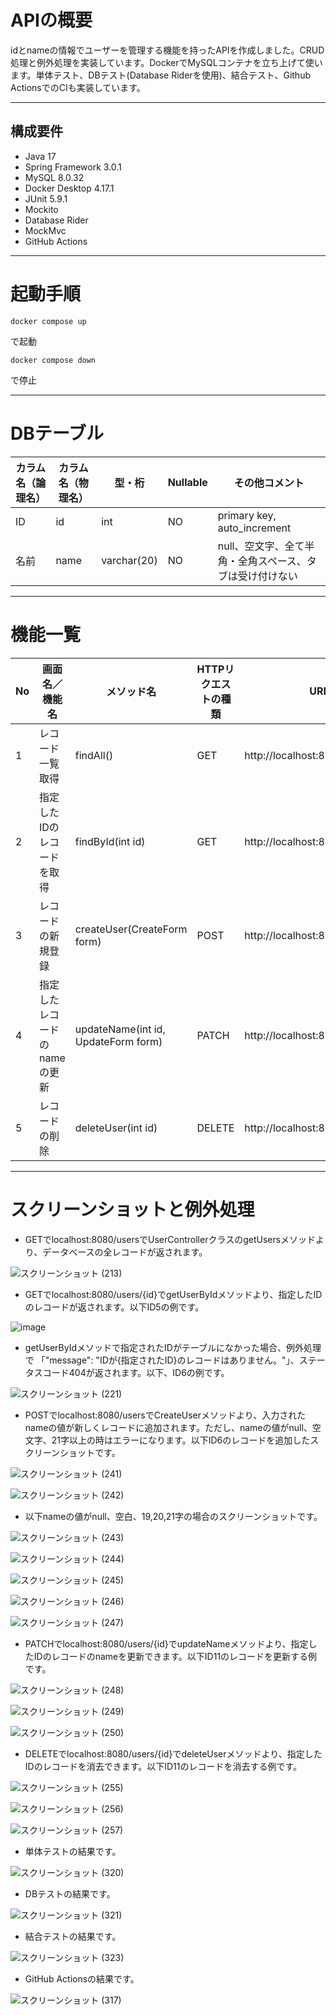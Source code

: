 # APIの概要

idとnameの情報でユーザーを管理する機能を持ったAPIを作成しました。CRUD処理と例外処理を実装しています。DockerでMySQLコンテナを立ち上げて使います。単体テスト、DBテスト(Database Riderを使用)、結合テスト、Github ActionsでのCIも実装しています。

---
## 構成要件
* Java 17
* Spring Framework 3.0.1
* MySQL 8.0.32
* Docker Desktop 4.17.1
* JUnit 5.9.1
* Mockito
* Database Rider
* MockMvc
* GitHub Actions
---
# 起動手順
```  
docker compose up  
```  
で起動  
```  
docker compose down  
``` 
で停止  

---
# DBテーブル

|カラム名（論理名）|カラム名（物理名）|型・桁|Nullable|その他コメント|
|---|---|---|---|---|
|ID|id|int|NO|primary key, auto_increment|
|名前|name|varchar(20)|NO|null、空文字、全て半角・全角スペース、タブは受け付けない  

---

# 機能一覧
| No | 画面名／機能名     | メソッド名 | HTTPリクエストの種類 | URL          | 
|-------------|-------------| ------------ |-----------------|-----------------| 
| 1 | レコード一覧取得     | findAll() |GET|http://localhost:8080/users      |
| 2 | 指定したIDのレコードを取得 | findById(int id) |GET|  http://localhost:8080/users/{id}  |
| 3 | レコードの新規登録 | createUser(CreateForm form) |POST| http://localhost:8080/users |
| 4 | 指定したレコードのnameの更新 | updateName(int id, UpdateForm form) |PATCH| http://localhost:8080/users/{id} |
| 5 | レコードの削除 | deleteUser(int id) |DELETE| http://localhost:8080/users/{id} |

---
# スクリーンショットと例外処理


* GETでlocalhost:8080/usersでUserControllerクラスのgetUsersメソッドより、データベースの全レコードが返されます。

![スクリーンショット (213)](https://user-images.githubusercontent.com/111167638/224325106-2db72af1-7d64-49a5-a861-a1d964dac88b.png)

* GETでlocalhost:8080/users/{id}でgetUserByIdメソッドより、指定したIDのレコードが返されます。以下ID5の例です。

![image](https://user-images.githubusercontent.com/111167638/224325592-961ffb8c-753e-478c-8f90-6b963ec09355.png)

* getUserByIdメソッドで指定されたIDがテーブルになかった場合、例外処理で 「"message": "IDが{指定されたID}のレコードはありません。"」、ステータスコード404が返されます。以下、ID6の例です。

![スクリーンショット (221)](https://user-images.githubusercontent.com/111167638/224542421-1b0b268d-48af-4a27-8abf-a8a8f96b7fe8.png)

* POSTでlocalhost:8080/usersでCreateUserメソッドより、入力されたnameの値が新しくレコードに追加されます。ただし、nameの値がnull、空文字、21字以上の時はエラーになります。以下ID6のレコードを追加したスクリーンショットです。

![スクリーンショット (241)](https://user-images.githubusercontent.com/111167638/228142098-75995790-4747-423f-914a-548a0da96ed2.png)

![スクリーンショット (242)](https://user-images.githubusercontent.com/111167638/228142130-34c89095-2901-476a-9828-3af215d2b3be.png)

* 以下nameの値がnull、空白、19,20,21字の場合のスクリーンショットです。

![スクリーンショット (243)](https://user-images.githubusercontent.com/111167638/228142883-fae4e0ca-f538-488a-995a-73568a8221cc.png)

![スクリーンショット (244)](https://user-images.githubusercontent.com/111167638/228142806-b2007674-cc13-4eb6-bd47-8e95e3b3decc.png)

![スクリーンショット (245)](https://user-images.githubusercontent.com/111167638/228143084-63180150-6d45-4ece-b0da-c809af998fea.png)

![スクリーンショット (246)](https://user-images.githubusercontent.com/111167638/228143117-12f09455-3262-4daa-817a-f39dcf4c4b06.png)

![スクリーンショット (247)](https://user-images.githubusercontent.com/111167638/228143049-61fb7c18-c5f8-44f7-839c-8f181568fd34.png)

* PATCHでlocalhost:8080/users/{id}でupdateNameメソッドより、指定したIDのレコードのnameを更新できます。以下ID11のレコードを更新する例です。

![スクリーンショット (248)](https://user-images.githubusercontent.com/111167638/228144287-b4fb0855-6704-4d16-a25f-c2f6e540cc85.png)

![スクリーンショット (249)](https://user-images.githubusercontent.com/111167638/228144309-ccf87ccc-0a0a-47b5-9b9f-0f5fc1d4d31f.png)

![スクリーンショット (250)](https://user-images.githubusercontent.com/111167638/228144265-8032fa11-5eac-485d-9ed5-b6d7d19bd3c9.png)

* DELETEでlocalhost:8080/users/{id}でdeleteUserメソッドより、指定したIDのレコードを消去できます。以下ID11のレコードを消去する例です。

![スクリーンショット (255)](https://user-images.githubusercontent.com/111167638/228145299-6569aa49-9266-4369-b6d3-46a63f2a5de2.png)

![スクリーンショット (256)](https://user-images.githubusercontent.com/111167638/228145312-31323526-4480-4d36-8df8-953d69f6f75a.png)

![スクリーンショット (257)](https://user-images.githubusercontent.com/111167638/228145325-72e07046-8b9d-4b3e-af47-2a8d2814f3df.png)

* 単体テストの結果です。

![スクリーンショット (320)](https://github.com/Horikawa-1/last-homework-test-code-2/assets/111167638/8f303191-9861-4444-b641-ad708880514c)

* DBテストの結果です。

![スクリーンショット (321)](https://github.com/Horikawa-1/last-homework-test-code-2/assets/111167638/14f7e8c7-a5ed-4f5e-9cd6-27b78f695a85)

* 結合テストの結果です。

![スクリーンショット (323)](https://github.com/Horikawa-1/last-homework-test-code-2/assets/111167638/7515cdee-407d-4fb3-92af-0a08cc995a99)

* GitHub Actionsの結果です。

![スクリーンショット (317)](https://github.com/Horikawa-1/last-homework-test-code-2/assets/111167638/b2d9ff80-a521-47ae-8f68-1fc762fa6e46)
